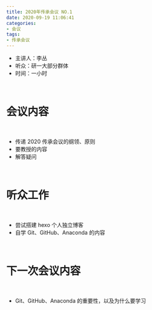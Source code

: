 ```yaml
---
title: 2020年传承会议 NO.1
date: 2020-09-19 11:06:41
categories:
- 会议
tags:
- 传承会议
---
```

- 主讲人：李丛
- 听众：研一大部分群体
- 时间：一小时

<!-- more -->

<br/>

# 会议内容

<br/>

- 传递 2020 传承会议的纲领、原则
- 要教授的内容
- 解答疑问

<br/>

# 听众工作

<br/>

- 尝试搭建 hexo 个人独立博客
- 自学 Git、GitHub、Anaconda 的内容

<br/>

# 下一次会议内容

<br/>

- Git、GitHub、Anaconda 的重要性，以及为什么要学习
